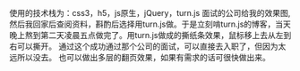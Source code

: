  使用的技术栈为：css3，h5，js原生，jQuery，turn.js
  面试的公司给我的效果图,然后我回家后查阅资料，斟酌后选择用turn.js做。于是立刻啃turn.js的博客，当天晚上熬到第二天凌晨五点做完了。用turn.js做成的撕纸条效果，鼠标移上去从左到右可以撕开。
  通过这个成功通过那个公司的面试，可以直接去入职了，但因为太远所以没去。
  也可以做出多层的翻页效果，如果有需求的话可很快做出来。